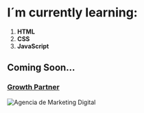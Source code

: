 # I´m currently learning:
1. **HTML**
2. **CSS**
3. **JavaScript**

## Coming Soon...

### [Growth Partner](https://www.GrowthPartner.online)

![Agencia de Marketing Digital](https://down.pimpamseo.com/downloads/descarga_2420_1741880835419.jpg)


<!--
**iPablo50/iPablo50** is a ✨ _special_ ✨ repository because its `README.md` (this file) appears on your GitHub profile.

Here are some ideas to get you started:

- 🔭 I’m currently working on ...
- 🌱 I’m currently learning ...
- 👯 I’m looking to collaborate on ...
- 🤔 I’m looking for help with ...
- 💬 Ask me about ...
- 📫 How to reach me: ...
- 😄 Pronouns: ...
- ⚡ Fun fact: ...
-->
